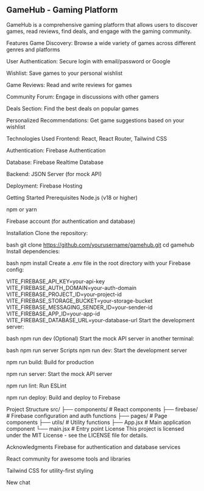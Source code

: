 ## GameHub - Gaming Platform

GameHub is a comprehensive gaming platform that allows users to discover games, read reviews, find deals, and engage with the gaming community.

Features
Game Discovery: Browse a wide variety of games across different genres and platforms

User Authentication: Secure login with email/password or Google

Wishlist: Save games to your personal wishlist

Game Reviews: Read and write reviews for games

Community Forum: Engage in discussions with other gamers

Deals Section: Find the best deals on popular games

Personalized Recommendations: Get game suggestions based on your wishlist

Technologies Used
Frontend: React, React Router, Tailwind CSS

Authentication: Firebase Authentication

Database: Firebase Realtime Database

Backend: JSON Server (for mock API)

Deployment: Firebase Hosting

Getting Started
Prerequisites
Node.js (v18 or higher)

npm or yarn

Firebase account (for authentication and database)

Installation
Clone the repository:

bash
git clone https://github.com/yourusername/gamehub.git
cd gamehub
Install dependencies:

bash
npm install
Create a .env file in the root directory with your Firebase config:

VITE_FIREBASE_API_KEY=your-api-key
VITE_FIREBASE_AUTH_DOMAIN=your-auth-domain
VITE_FIREBASE_PROJECT_ID=your-project-id
VITE_FIREBASE_STORAGE_BUCKET=your-storage-bucket
VITE_FIREBASE_MESSAGING_SENDER_ID=your-sender-id
VITE_FIREBASE_APP_ID=your-app-id
VITE_FIREBASE_DATABASE_URL=your-database-url
Start the development server:

bash
npm run dev
(Optional) Start the mock API server in another terminal:

bash
npm run server
Scripts
npm run dev: Start the development server

npm run build: Build for production

npm run server: Start the mock API server

npm run lint: Run ESLint

npm run deploy: Build and deploy to Firebase

Project Structure
src/
├── components/       # React components
├── firebase/         # Firebase configuration and auth functions
├── pages/            # Page components
├── utils/            # Utility functions
├── App.jsx           # Main application component
└── main.jsx          # Entry point
License
This project is licensed under the MIT License - see the LICENSE file for details.

Acknowledgments
Firebase for authentication and database services

React community for awesome tools and libraries

Tailwind CSS for utility-first styling

New chat
